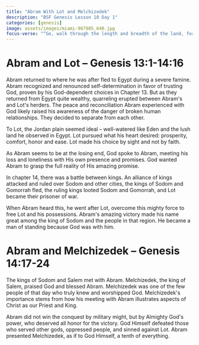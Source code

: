 ```yaml
---
title: "Abram With Lot and Melchizedek"
description: "BSF Genesis Lesson 10 Day 1"
categories: [genesis]
image: assets/images/miami-967985_640.jpg
focus-verse: "“Go, walk through the length and breadth of the land, for I am giving it to you.” – Genesis 13:17"
---
```


# Abram and Lot – Genesis 13:1-14:16

Abram returned to where he was after fled to Egypt during a severe famine. Abram recognized and renounced self-determination in favor of trusting God, proven by his God-dependent choices in Chapter 13. But as they returned from Egypt quite wealthy, quarreling erupted between Abram's and Lot's herders. The peace and reconciliation Abram experienced with God likely raised his awareness of the danger of broken human relationships. They decided to separate from each other.

To Lot, the Jordan plain seemed ideal – well-watered like Eden and the lush land he observed in Egypt. Lot pursued what his heart desired: prosperity, comfort, honor and ease. Lot made his choice by sight and not by faith. 

As Abram seems to be at the losing end, God spoke to Abram, meeting his loss and loneliness with His own presence and promises. God wanted Abram to grasp the full reality of His amazing promise. 

In chapter 14, there was a battle between kings. An alliance of kings attacked and ruled over Sodom and other cities, the kings of Sodom and Gomorrah fled, the ruling kings looted Sodom and Gomorrah, and Lot became their prisoner of war.

When Abram heard this, he went after Lot, overcome this mighty force to free Lot and his possessions. Abram's amazing victory made his name great among the king of Sodom and the people in that region. He became a man of standing because God was with him.

# Abram and Melchizedek – Genesis 14:17-24

The kings of Sodom and Salem met with Abram. Melchizedek, the king of Salem, praised God and blessed Abram. Melchizedek was one of the few people of that day who truly knew and worshipped God. Melchizedek's importance stems from how his meeting with Abram illustrates aspects of Christ as our Priest and King.

Abram did not win the conquest by military might, but by Almighty God's power, who deserved all honor for the victory. God Himself defeated those who served other gods, oppressed people, and sinned against Lot. Abram presented Melchizedek, as if to God Himself, a tenth of everything. 
